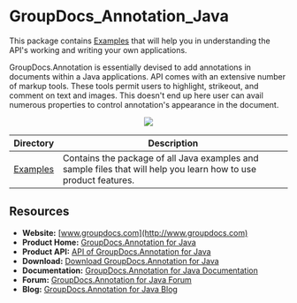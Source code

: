 # GroupDocs_Annotation_Java

This package contains [Examples](#) that will help you in understanding the API's working and writing your own applications.

GroupDocs.Annotation is essentially devised to add annotations in documents within a Java applications. API comes with an extensive number of markup tools. These tools permit users to highlight, strikeout, and comment on text and images. This doesn't end up here user can avail numerous properties to control annotation's appearance in the document.

<p align="center">

  <a title="Download complete GroupDocs.Annotation for Java source code" href="#">
	<img src="https://raw.github.com/AsposeExamples/java-examples-dashboard/master/images/downloadZip-Button-Large.png" />
  </a>
</p>

Directory | Description
--------- | -----------
[Examples](#)  | Contains the package of all Java examples and sample files that will help you learn how to use product features. 
## Resources

+ **Website:** [www.groupdocs.com](http://www.groupdocs.com)
+ **Product Home:** [GroupDocs.Annotation for Java](#)
+ **Product API:** [API of GroupDocs.Annotation for Java](#)
+ **Download:** [Download GroupDocs.Annotation for Java](#)
+ **Documentation:** [GroupDocs.Annotation for Java Documentation](#)
+ **Forum:** [GroupDocs.Annotation for Java Forum](#)
+ **Blog:** [GroupDocs.Annotation for Java Blog](#)


